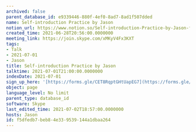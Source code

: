 ```yaml
---
archived: false
parent_database_id: e9339446-880f-4ef0-8ad7-8ad1f507dded
name: Self-introduction Practice by Jason
notion_url: https://www.notion.so/Self-introduction-Practice-by-Jason-f5dfedb7beb84e339539144a1dbaa264
created_time: 2021-06-28T20:56:00.0000000
meeting_link: https://join.skype.com/xMKyV4Fx3KXT
tags:
- Talk
- 2021-07-01
- Jason
title: Self-introduction Practice by Jason
talktime: 2021-07-01T21:00:00.0000000
indexDate: 2021-07-01
sign_up_here: '[https://forms.gle/CET8RqptGHtUapEG7](https://forms.gle/CET8RqptGHtUapEG7)'
object: page
language_level: No limit
parent_type: database_id
software: Skype
last_edited_time: 2021-07-02T18:57:00.0000000
hosts: Jason
id: f5dfedb7-beb8-4e33-9539-144a1dbaa264
---
```







